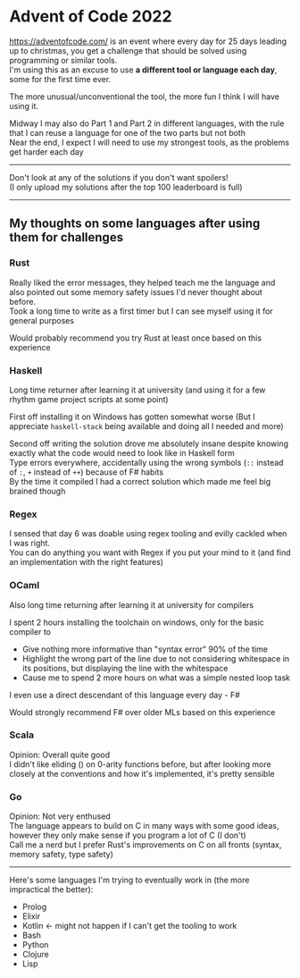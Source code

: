 # Advent of Code 2022
https://adventofcode.com/ is an event where every day for 25 days leading up to christmas, you get a challenge that should be solved using programming or similar tools.  
I'm using this as an excuse to use **a different tool or language each day**, some for the first time ever.

The more unusual/unconventional the tool, the more fun I think I will have using it.

Midway I may also do Part 1 and Part 2 in different languages, with the rule that I can reuse a language for one of the two parts but not both  
Near the end, I expect I will need to use my strongest tools, as the problems get harder each day

----

Don't look at any of the solutions if you don't want spoilers!  
(I only upload my solutions after the top 100 leaderboard is full)

----

## My thoughts on some languages after using them for challenges

### Rust
Really liked the error messages, they helped teach me the language and also pointed out some memory safety issues I'd never thought about before.  
Took a long time to write as a first timer but I can see myself using it for general purposes

Would probably recommend you try Rust at least once based on this experience

### Haskell
Long time returner after learning it at university (and using it for a few rhythm game project scripts at some point)  

First off installing it on Windows has gotten somewhat worse (But I appreciate `haskell-stack` being available and doing all I needed and more)  

Second off writing the solution drove me absolutely insane despite knowing exactly what the code would need to look like in Haskell form  
Type errors everywhere, accidentally using the wrong symbols (`::` instead of `:`, `+` instead of `++`) because of F# habits  
By the time it compiled I had a correct solution which made me feel big brained though

### Regex
I sensed that day 6 was doable using regex tooling and evilly cackled when I was right.  
You can do anything you want with Regex if you put your mind to it (and find an implementation with the right features)

### OCaml
Also long time returning after learning it at university for compilers  

I spent 2 hours installing the toolchain on windows, only for the basic compiler to
- Give nothing more informative than "syntax error" 90% of the time
- Highlight the wrong part of the line due to not considering whitespace in its positions, but displaying the line with the whitespace
- Cause me to spend 2 more hours on what was a simple nested loop task

I even use a direct descendant of this language every day - F#

Would strongly recommend F# over older MLs based on this experience

### Scala
Opinion: Overall quite good  
I didn't like eliding () on 0-arity functions before, but after looking more closely at the conventions and how it's implemented, it's pretty sensible

### Go
Opinion: Not very enthused  
The language appears to build on C in many ways with some good ideas, however they only make sense if you program a lot of C (I don't)  
Call me a nerd but I prefer Rust's improvements on C on all fronts (syntax, memory safety, type safety)

----

Here's some languages I'm trying to eventually work in (the more impractical the better):
- Prolog
- Elixir
- Kotlin <- might not happen if I can't get the tooling to work
- Bash
- Python
- Clojure
- Lisp
